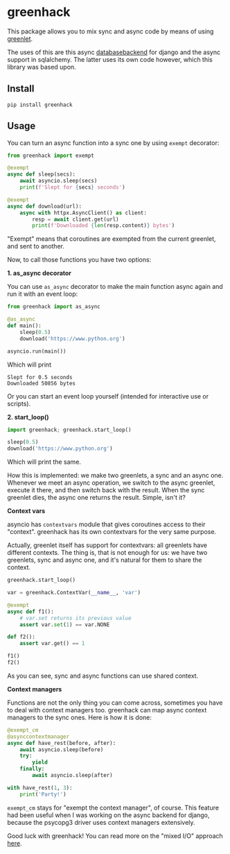# greenhack

This package allows you to mix sync and async code by means of using
[greenlet](https://github.com/python-greenlet/greenlet).

The uses of this are this async [databasebackend](https://github.com/Bi-Coloured-Python-Rock-Snake/pgbackend) for django
and the async support in
sqlalchemy. The latter uses its own code however, which this library was based 
upon.

## Install

```
pip install greenhack
```

## Usage

You can turn an async function into a sync one by using `exempt` decorator:

```python
from greenhack import exempt

@exempt
async def sleep(secs):
    await asyncio.sleep(secs)
    print(f'Slept for {secs} seconds')

@exempt
async def download(url):
    async with httpx.AsyncClient() as client:
        resp = await client.get(url)
        print(f'Downloaded {len(resp.content)} bytes')
```

"Exempt" means that coroutines are exempted from the current greenlet, and 
sent to another.

Now, to call those functions you have two options: 

**1. as_async decorator**

You can use `as_async` decorator to make the main function async again and 
run it with an event loop:

```python
from greenhack import as_async

@as_async
def main():
    sleep(0.5)
    download('https://www.python.org')

asyncio.run(main())
```

Which will print

```commandline
Slept for 0.5 seconds
Downloaded 50856 bytes
```

Or you can start an event loop yourself (intended for interactive use or 
scripts).

**2. start_loop()**

```python
import greenhack; greenhack.start_loop()

sleep(0.5)
download('https://www.python.org')
```

Which will print the same.

How this is implemented: we make two greenlets, a sync and an async one. 
Whenever we meet an async operation, we switch to the async greenlet, 
execute it there, and then switch back with the result. When the sync 
greenlet dies, the async one returns the result. Simple, isn't it?

**Context vars**

asyncio has `contextvars` module that gives coroutines access to their 
"context". greenhack has its own contextvars for the very same purpose.

Actually, greenlet itself has support for contextvars: all greenlets have 
different contexts. The thing is, that is not enough for us: we have two 
greenlets, sync and async one, and it's natural for them to share the context.

```python
greenhack.start_loop()

var = greenhack.ContextVar(__name__, 'var')

@exempt
async def f1():
    # var.set returns its previous value
    assert var.set(1) == var.NONE

def f2():
    assert var.get() == 1

f1()
f2()
```

As you can see, sync and async functions can use shared context.

**Context managers**

Functions are not the only thing you can come across, sometimes you have to 
deal with context managers too. greenhack can map async context managers to the 
sync ones. Here is how it is done:

```python
@exempt_cm
@asynccontextmanager
async def have_rest(before, after):
    await asyncio.sleep(before)
    try:
        yield
    finally:
        await asyncio.sleep(after)

with have_rest(1, 3):
    print('Party!')
```

`exempt_cm` stays for "exempt the context manager", of course. This feature 
had been 
useful when I 
was working on the async backend for django, because the psycopg3 driver 
uses context managers extensively.

Good luck with greenhack! You can read more on the "mixed I/O" approach 
[here](https://github.com/Bi-Coloured-Python-Rock-Snake/pgbackend/blob/main/mixed-io.md).